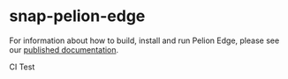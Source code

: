 # snap-pelion-edge

For information about how to build, install and run Pelion Edge, please see our [published documentation](https://www.pelion.com/docs/device-management-edge/latest/quick-start/snapcraft-quick-start.html).

CI Test
